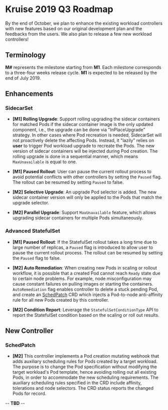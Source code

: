 # Kruise 2019 Q3 Roadmap

By the end of October, we plan to enhance the existing workload controllers with new features based
on our original development plan and the feedbacks from the users. We also plan to release a few new
workload controllers!

## Terminology

**M#** represents the milestone starting from **M1**. Each milestone corresponds to a three-four
weeks release cycle. **M1** is expected to be released by the end of July 2019.

## Enhancements

### SidecarSet

* **[M1] Rolling Upgrade**: Support rolling upgrading the sidecar containers for matched Pods if
  the sidecar container image is the only updated component, i.e., the upgrade can be done via
  "InPlaceUpgrade" strategy.  In other cases where Pod recreation is needed, SidecarSet
  will not proactively delete the affecting Pods. Instead, it "lazily" relies on **user** to trigger
  Pod workload upgrade to recreate the Pods. The new version of sidecar containers will be injected
  during Pod creation. The rolling upgrade is done in a sequential manner, which means
  `MaxUnavailable` is equal to one.

* **[M1] Paused Rollout**: User can pause the current rollout process to avoid potential conflicts with
  other controllers by setting the `Paused` flag. The rollout can be resumed by setting `Paused` to false.

* **[M2] Selective Upgrade**: An upgrade Pod selector is added. The new sidecar container version will
  only be applied to the Pods that match the upgrade selector.

* **[M2] Parallel Upgrade**: Support `MaxUnavailable` feature, which allows upgrading sidecar containers
  for multiple Pods simultaneously.

### Advanced StatefulSet

* **[M1] Paused Rollout**: If the StatefulSet rollout takes a long time due to large number of replicas,
  a `Paused` flag is introduced to allow user to pause the current rollout process.
  The rollout can be resumed by setting the `Paused` flag to false.

* **[M2] Auto Remediation**: When creating new Pods in scaling or rollout workflow, it is possible that
  a created Pod cannot reach `Ready` state due to certain node problems. For example, node
  misconfiguration may cause constant failures on pulling images or starting the containers.
  `AutoRemediation` flag enables controller to delete a stuck pending Pod, and
  create an [SchedPatch](#SchedPatch) CRD which injects a Pod-to-node anti-affinity rule for
  all new Pods created by this controller.

* **[M2] Condition Report**: Leverage the `StatefulSetConditionType` API to report the StatefulSet
  condition based on the scaling or roll out results.

## New Controller

### SchedPatch

* **[M2]** This controller implements a Pod creation mutating webhook that adds auxiliary
  scheduling rules for Pods created by a target workload. The purpose is to change the
  Pod specification without modifying the target workload's Pod template, hence avoiding rolling
  out all existing Pods, in order to accommodate the new scheduling requirements.
  The auxiliary scheduling rules specified in the CRD include affinity, tolerations and node
  selectors. The CRD status reports the changed Pods for record.

-- **TBD** --


